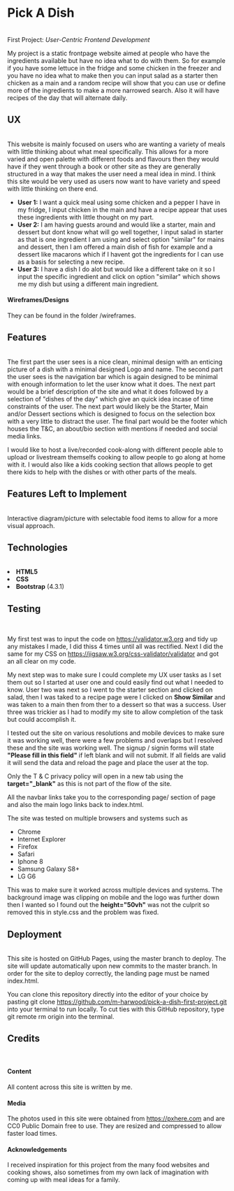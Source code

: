 <h1>Pick A Dish</h1>
<br>
First Project: <i>User-Centric Frontend Development</i>

My project is a static frontpage website aimed at people who have the ingredients available but have no idea what to do with them.
So for example if you have some lettuce in the fridge and some chicken in the freezer and you have no idea what to make then you can input salad as a starter then chicken as a main and a random recipe will show that you can use or
define more of the ingredients to make a more narrowed search.
Also it will have recipes of the day that will alternate daily.

<h2>UX</h2>
<br>
This website is mainly focused on users who are wanting a variety of meals with little thinking about what meal specifically. This allows for a more varied and open palette with different foods and flavours then they would have if they 
went through a book or other site as they are generally structured in a way that makes the user need a meal idea in mind.
I think this site would be very used as users now want to have variety and speed with little thinking on there end.

<ul>
<li><b>User 1:</b> I want a quick meal using some chicken and a pepper I have in my fridge, I input chicken in the main and have a recipe appear that uses these ingredients with little thought on my part.</li>
<li><b>User 2:</b> I am having guests around and would like a starter, main and dessert but dont know what will go well together, I input salad in starter as that is one ingredient I am using and select option "similar" for mains and dessert, 
then I am offered a main dish of fish for example and a dessert like macarons which if I havent got the ingredients for I can use as a basis for selecting a new recipe.</li>
<li><b>User 3:</b> I have a dish I do alot but would like a different take on it so I input the specific ingredient and click on option "similar" which shows me my dish but using a different main ingredient.</li>
</ul>

<h4>Wireframes/Designs</h4>
They can be found in the folder /wireframes.

<h2>Features</h2>
<br>
The first part the user sees is a nice clean, minimal design with an enticing picture of a dish with a minimal designed Logo and name.
The second part the user sees is the navigation bar which is again designed to be minimal with enough information to let the user know what it does.
The next part would be a brief description of the site and what it does followed by a selection of "dishes of the day" which give an quick idea incase of time constraints of the user.
The next part would likely be the Starter, Main and/or Dessert sections which is designed to focus on the selection box with a very little to distract the user.
The final part would be the footer which houses the T&C, an about/bio section with mentions if needed and social media links.

I would like to host a live/recorded cook-along with different people able to upload or livestream themselfs cooking to allow people to go along at home with it.
I would also like a kids cooking section that allows people to get there kids to help with the dishes or with other parts of the meals.

<h2>Features Left to Implement</h2>
<br>
Interactive diagram/picture with selectable food items to allow for a more visual approach.

<h2>Technologies</h2>
<br>
<li><b>HTML5</b></li>
<li><b>CSS</b></li>
<li><b>Bootstrap</b> (4.3.1)</li>

<h2>Testing</h2>
<br>

My first test was to input the code on <a href="https://validator.w3.org">https://validator.w3.org<a> and tidy up any mistakes I made, I did thiss 4 times until all was rectified.
Next I did the same for my CSS on <a href="https://jigsaw.w3.org/css-validator/validator">https://jigsaw.w3.org/css-validator/validator<a> and got an all clear on my code.

My next step was to make sure I could complete my UX user tasks as I set them out so I started at user one and could easily find out what I needed to know.
User two was next so I went to the starter section and clicked on salad, then I was taked to a recipe page were I clicked on <b>Show Similar</b> and was taken to a main then from ther to a dessert so that was a success.
User three was trickier as I had to modify my site to allow completion of the task but could accomplish it.

I tested out the site on various resolutions and mobile devices to make sure it was working well, there were a few problems and overlaps but I resolved these and the site was working well.
The signup / signin forms will state <b>"Please fill in this field"</b> if left blank and will not submit. If all fields are valid it will send the data and reload the page and place the user at the top.

Only the T & C privacy policy will open in a new tab using the <b>target="_blank"</b> as this is not part of the flow of the site.

All the navbar links take you to the corresponding page/ section of page and also the main logo links back to index.html.

The site was tested on multiple browsers and systems such as <ul>
<li>Chrome</li>
<li>Internet Explorer</li>
<li>Firefox</li>
<li>Safari</li>
<li>Iphone 8</li>
<li>Samsung Galaxy S8+</li>
<li>LG G6</li>
</ul>
This was to make sure it worked across multiple devices and systems.
The background image was clipping on mobile and the logo was further down then I wanted so I found out the <b>height="50vh"</b> was not the culprit so removed this in style.css and the problem was fixed.

<h2>Deployment</h2>
<br>
This site is hosted on GitHub Pages, using the master branch to deploy. 
The site will update automatically upon new commits to the master branch. 
In order for the site to deploy correctly, the landing page must be named index.html.

You can clone this repository directly into the editor of your choice by pasting git clone https://github.com/m-harwood/pick-a-dish-first-project.git into your terminal to run locally.
To cut ties with this GitHub repository, type git remote rm origin into the terminal.

<h2>Credits</h2>
<br>
<h4>Content</h4>

All content across this site is written by me.

<h4>Media</h4>

The photos used in this site were obtained from https://pxhere.com and are CC0 Public Domain free to use.
They are resized and compressed to allow faster load times.

<h4>Acknowledgements</h4>

I received inspiration for this project from the many food websites and cooking shows, also sometimes from my own lack of imagination with coming up with meal ideas for a family.